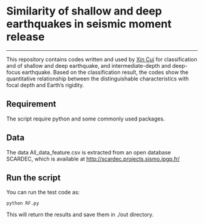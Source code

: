# Similarity of shallow and deep earthquakes in seismic moment release

---
This repository contains codes written and used by 
[Xin Cui](http://home.ustc.edu.cn/~qw1009/) 
for classification and of shallow and deep earthquake, and intermediate-depth and deep-focus earthquake. Based on the classification result, the codes show the quantitative relationship between the distinguishable characteristics with focal depth and Earth’s rigidity.

## Requirement
The script require python and some commonly used packages.

## Data
The data All_data_feature.csv is extracted from an open database SCARDEC, which is available at http://scardec.projects.sismo.ipgp.fr/

## Run the script
You can run the test code as:
```
python RF.py
```
This will return the results and save them in ./out directory.
